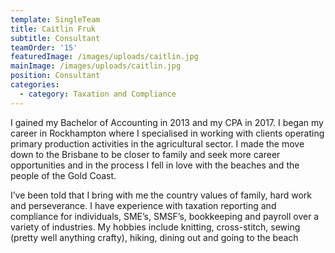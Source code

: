 ```yaml
---
template: SingleTeam
title: Caitlin Fruk
subtitle: Consultant
teamOrder: '15'
featuredImage: /images/uploads/caitlin.jpg
mainImage: /images/uploads/caitlin.jpg
position: Consultant
categories:
  - category: Taxation and Compliance
---
```

I gained my Bachelor of Accounting in 2013 and my CPA in 2017. I began my career in Rockhampton where I specialised in working with clients operating primary production activities in the agricultural sector. I made the move down to the Brisbane to be closer to family and seek more career opportunities and in the process I fell in love with the beaches and the people of the Gold Coast. 

I’ve been told that I bring with me the country values of family, hard work and perseverance. I have experience with taxation reporting and compliance for individuals, SME’s, SMSF’s, bookkeeping and payroll over a variety of industries. My hobbies include knitting, cross-stitch, sewing (pretty well anything crafty), hiking, dining out and going to the beach
